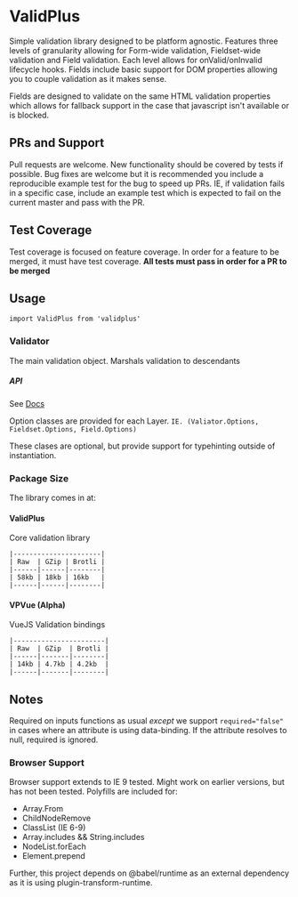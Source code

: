 # ValidPlus

Simple validation library designed to be platform agnostic. Features three levels of granularity allowing for Form-wide validation, Fieldset-wide validation and Field validation. Each level allows for onValid/onInvalid lifecycle hooks. Fields include basic support for DOM properties allowing you to couple validation as it makes sense.

Fields are designed to validate on the same HTML validation properties which allows for fallback support in the case that javascript isn't available or is blocked.

## PRs and Support
Pull requests are welcome. New functionality should be covered by tests if possible. Bug fixes are welcome but it is recommended you include a reproducible example test for the bug to speed up PRs. IE, if validation fails in a specific case, include an example test which is expected to fail on the current master and pass with the PR.

## Test Coverage
Test coverage is focused on feature coverage. In order for a feature to be merged, it must have test coverage.
**All tests must pass in order for a PR to be merged**

## Usage

```import ValidPlus from 'validplus'```

### Validator
The main validation object. Marshals validation to descendants

##### API
See [Docs](https://gitrojones.github.io/validplus/)

Option classes are provided for each Layer.
`IE. (Valiator.Options, Fieldset.Options, Field.Options)`

These clases are optional, but provide support for typehinting outside of instantiation.

### Package Size
The library comes in at:
#### ValidPlus
Core validation library
```
|----------------------|
| Raw  | GZip | Brotli |
|------|------|--------|
| 58kb | 18kb | 16kb   |
|------|------|--------|
```
#### VPVue (Alpha)
VueJS Validation bindings
```
|-----------------------|
| Raw  | GZip  | Brotli |
|------|-------|--------|
| 14kb | 4.7kb | 4.2kb  |
|------|-------|--------|
```

## Notes
Required on inputs functions as usual *except* we support `required="false"` in cases where an attribute is using data-binding. If the attribute resolves to null, required is ignored.

### Browser Support
Browser support extends to IE 9 tested. Might work on earlier versions, but has not been tested.
Polyfills are included for:
  - Array.From
  - ChildNodeRemove
  - ClassList (IE 6-9)
  - Array.includes && String.includes
  - NodeList.forEach
  - Element.prepend

Further, this project depends on @babel/runtime as an external dependency as it is using plugin-transform-runtime.
